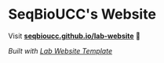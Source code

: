 
# SeqBioUCC's Website

Visit **[seqbioucc.github.io/lab-website](https://seqbioucc.github.io/lab-website)** 🚀

_Built with [Lab Website Template](https://greene-lab.gitbook.io/lab-website-template-docs)_

